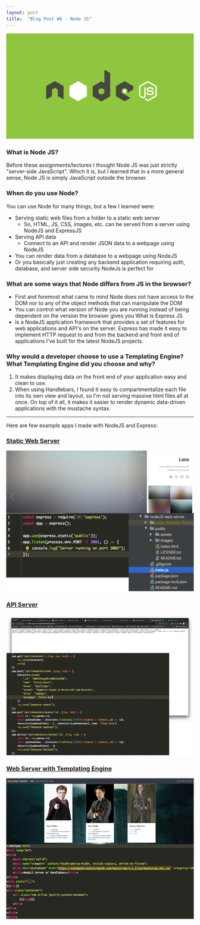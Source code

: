 ```yaml
---
layout: post
title:  "Blog Post #6 - Node JS"
---
```

![Node JS](/assets/nodeJS.png)

### What is Node JS?
Before these assignments/lectures I thought Node JS was just strictly "server-side JavaScript". Which it is,
but I learned that in a more general sense, Node JS is simply JavaScript outside the browser.

### When do you use Node?
You can use Node for many things, but a few I learned were:
- Serving static web files from a folder to a static web server
    - So, HTML, JS, CSS, images, etc. can be served from a server using NodeJS and ExpressJS
- Serving API data
    - Connect to an API and render JSON data to a webpage using NodeJS
- You can render data from a database to a webpage using NodeJS
- Or you basically just creating any backend application requiring auth, database, and server side security NodeJs
is perfect for  

### What are some ways that Node differs from JS in the browser?
- First and foremost what came to mind Node does not have access to the DOM nor to any of the object methods that can
manipulate the DOM
- You can control what version of Node you are running instead of being dependent on the version the browser gives you 
What is Express JS
- Is a NodeJS application framework that provides a set of features for web applications and API's on the server. Express
has made it easy to implement HTTP request to and from the backend and front end of applications I've built for the 
latest NodeJS projects.

### Why would a developer choose to use a Templating Engine? What Templating Engine did you choose and why?
1. It makes displaying data on the front end of your application easy and clean to use. 
2. When using Handlebars, I found it easy to compartmentalize each file into its own view and layout, so I'm not serving 
massive html files all at once. On top of it all, it makes it easier to render dynamic data-driven applications with the 
mustache syntax.

---------------------------------------
Here are few example apps I made with NodeJS and Express:

### [Static Web Server](https://node-static-web-server.herokuapp.com/)
![Static Web Server](/assets/web-server.png)
### [API Server](https://nodejs-api-server-dgm3760.herokuapp.com/api/characters)
![API Server](/assets/api-server.png)
### [Web Server with Templating Engine](https://nodejs-server-template-engine.herokuapp.com/)
![Web Server with Templating Engine](/assets/template.png)

